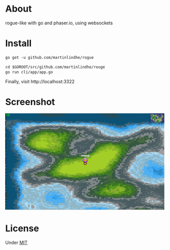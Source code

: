 # About

rogue-like with go and phaser.io, using websockets


# Install

```
go get -u github.com/martinlindhe/rogue
```

```
cd $GOROOT/src/github.com/martinlindhe/rouge
go run cli/app/app.go
```

Finally, visit http://localhost:3322



# Screenshot

![Screenshot 1](screenshots/screen1.png)



# License

Under [MIT](LICENSE)
